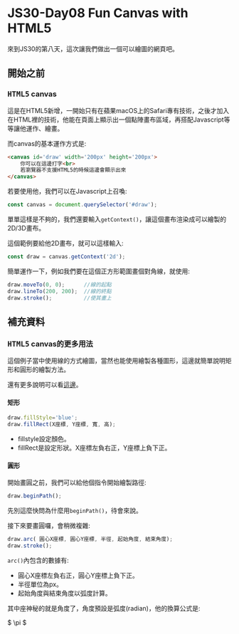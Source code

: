 # JS30-Day08 Fun Canvas with HTML5

來到JS30的第八天，這次讓我們做出一個可以繪圖的網頁吧。

## 開始之前

### <kbd>HTML5</kbd> canvas

這是在HTML5新增，一開始只有在蘋果macOS上的Safari專有技術，之後才加入在HTML裡的技術，他能在頁面上顯示出一個點陣畫布區域，再搭配Javascript等等讓他運作、繪畫。

而canvas的基本運作方式是:

```html
<canvas id='draw' width='200px' height='200px'>
    你可以在這邊打字<br>
    若瀏覽器不支援HTML5的時候這邊會顯示出來
</canvas>
```

若要使用他，我們可以在Javascript上召喚:

```javascript
const canvas = document.querySelector('#draw');
```

單單這樣是不夠的，我們還要輸入`getContext()`，讓這個畫布渲染成可以繪製的2D/3D畫布。

這個範例要給他2D畫布，就可以這樣輸入:

```javascript
const draw = canvas.getContext('2d');
```

簡單運作一下，例如我們要在這個正方形範圍畫個對角線，就使用:

```javascript
draw.moveTo(0, 0);      //線的起點
draw.lineTo(200, 200);  //線的終點
draw.stroke();          //使其畫上
```

## 補充資料

### <kbd>HTML5</kbd> canvas的更多用法

這個例子當中使用線的方式繪圖，當然也能使用繪製各種圖形，這邊就簡單說明矩形和圓形的繪製方法。

還有更多說明可以看[這邊](https://developer.mozilla.org/zh-TW/docs/Web/API/Canvas_API/Tutorial/Drawing_shapes)。

#### 矩形

```javascript
draw.fillStyle='blue';
draw.fillRect(X座標, Y座標, 寬, 高);
```

* fillstyle設定顏色。
* fillRect是設定形狀。X座標左負右正，Y座標上負下正。

#### 圓形

開始畫圓之前，我們可以給他個指令開始繪製路徑:

```javascript
draw.beginPath();
```

先別這麼快問為什麼用`beginPath()`，待會來說。

接下來要畫圓囉，會稍微複雜:

```javascript
draw.arc( 圓心X座標, 圓心Y座標, 半徑, 起始角度, 結束角度);
draw.stroke();
```

`arc()`內包含的數據有:
* 圓心X座標左負右正，圓心Y座標上負下正。
* 半徑單位為px。
* 起始角度與結束角度以弧度計算。

其中座神秘的就是角度了，角度預設是弧度(radian)，他的換算公式是:


$ \pi $

